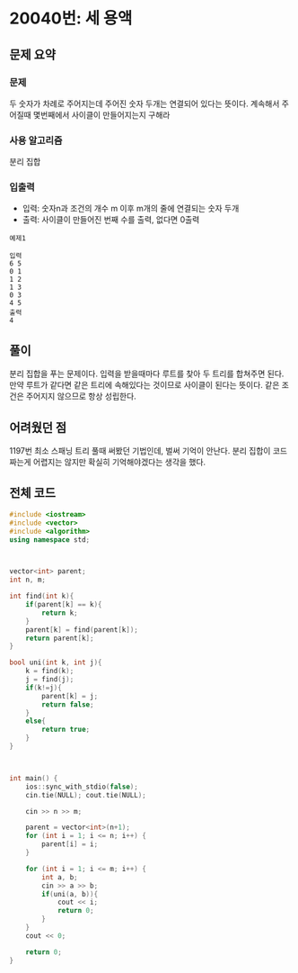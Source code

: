 # 20040번: 세 용액

## 문제 요약
### 문제
두 숫자가 차례로 주어지는데 주어진 숫자 두개는 연결되어 있다는 뜻이다. 계속해서 주어질때 몇번째에서 사이클이 만들어지는지 구해라

### 사용 알고리즘
분리 집합

### 입출력
- 입력: 숫자n과 조건의 개수 m 이후 m개의 줄에 연결되는 숫자 두개
- 출력: 사이클이 만들어진 번째 수를 출력, 없다면 0출력
```
예제1

입력
6 5
0 1
1 2
1 3
0 3
4 5
출력
4
```


## 풀이
분리 집합을 푸는 문제이다. 입력을 받을때마다 루트를 찾아 두 트리를 합쳐주면 된다. 만약 루트가 같다면 같은 트리에 속해있다는 것이므로 사이클이 된다는 뜻이다. 같은 조건은 주어지지 않으므로 항상 성립한다.

## 어려웠던 점
1197번 최소 스패닝 트리 풀때 써봤던 기법인데, 벌써 기억이 안난다. 분리 집합이 코드 짜는게 어렵지는 않지만 확실히 기억해야겠다는 생각을 했다.

## 전체 코드
```cpp
#include <iostream>
#include <vector>
#include <algorithm>
using namespace std;



vector<int> parent;
int n, m;

int find(int k){
    if(parent[k] == k){
        return k;
    }
    parent[k] = find(parent[k]);
    return parent[k];
}

bool uni(int k, int j){
    k = find(k);
    j = find(j);
    if(k!=j){
        parent[k] = j;
        return false;
    }
    else{
        return true;
    }
}



int main() {
    ios::sync_with_stdio(false);
    cin.tie(NULL); cout.tie(NULL);

    cin >> n >> m;

    parent = vector<int>(n+1);
    for (int i = 1; i <= n; i++) {
        parent[i] = i;
    }

    for (int i = 1; i <= m; i++) {
        int a, b;
        cin >> a >> b;
        if(uni(a, b)){
            cout << i;
            return 0;
        }
    }
    cout << 0;

    return 0;
}
```
